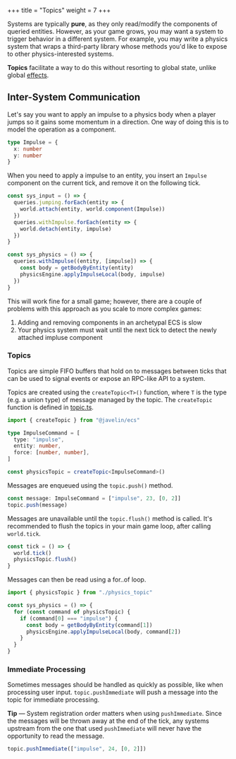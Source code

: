 +++
title = "Topics"
weight = 7
+++

Systems are typically **pure**, as they only read/modify the components of queried entities. However, as your game grows, you may want a system to trigger behavior in a different system. For example, you may write a physics system that wraps a third-party library whose methods you'd like to expose to other physics-interested systems.

**Topics** facilitate a way to do this without resorting to global state, unlike global [effects](/ecs/effects).

## Inter-System Communication

Let's say you want to apply an impulse to a physics body when a player jumps so it gains some momentum in a direction. One way of doing this is to model the operation as a component.

```ts
type Impulse = {
  x: number
  y: number
}
```

When you need to apply a impulse to an entity, you insert an `Impulse` component on the current tick, and remove it on the following tick.

```ts
const sys_input = () => {
  queries.jumping.forEach(entity => {
    world.attach(entity, world.component(Impulse))
  })
  queries.withImpulse.forEach(entity => {
    world.detach(entity, impulse)
  })
}

const sys_physics = () => {
  queries.withImpulse((entity, [impulse]) => {
    const body = getBodyByEntity(entity)
    physicsEngine.applyImpulseLocal(body, impulse)
  })
}
```

This will work fine for a small game; however, there are a couple of problems with this approach as you scale to more complex games:
1. Adding and removing components in an archetypal ECS is slow
2. Your physics system must wait until the next tick to detect the newly attached impluse component

### Topics

Topics are simple FIFO buffers that hold on to messages between ticks that can be used to signal events or expose an RPC-like API to a system.

Topics are created using the `createTopic<T>()` function, where `T` is the type (e.g. a union type) of message managed by the topic. The `createTopic` function is defined in [topic.ts](https://github.com/3mcd/javelin/blob/master/packages/ecs/src/topic.ts).

```ts
import { createTopic } from "@javelin/ecs"

type ImpulseCommand = [
  type: "impulse",
  entity: number,
  force: [number, number],
]

const physicsTopic = createTopic<ImpulseCommand>()
```

Messages are enqueued using the `topic.push()` method.

```ts
const message: ImpulseCommand = ["impulse", 23, [0, 2]]
topic.push(message)
```

Messages are unavailable until the `topic.flush()` method is called. It's recommended to flush the topics in your main game loop, after calling `world.tick`.

```ts
const tick = () => {
  world.tick()
  physicsTopic.flush()
}
```

Messages can then be read using a for..of loop.

```ts
import { physicsTopic } from "./physics_topic"

const sys_physics = () => {
  for (const command of physicsTopic) {
    if (command[0] === "impulse") {
      const body = getBodyByEntity(command[1])
      physicsEngine.applyImpulseLocal(body, command[2])
    }
  }
}
```

### Immediate Processing

Sometimes messages should be handled as quickly as possible, like when processing user input. `topic.pushImmediate` will push a message into the topic for immediate processing.

<aside>
  <p>
    <strong>Tip</strong> — System registration order matters when using <code>pushImmediate</code>. Since the messages will be thrown away at the end of the tick, any systems upstream from the one that used <code>pushImmediate</code> will never have the opportunity to read the message.
  </p>
</aside>

```ts
topic.pushImmediate(["impulse", 24, [0, 2]])
```
